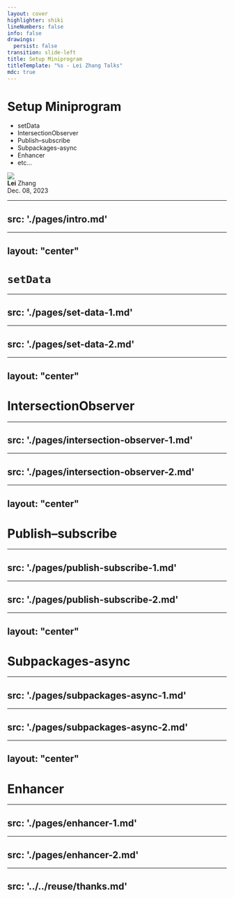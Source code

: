 ```yaml
---
layout: cover
highlighter: shiki
lineNumbers: false
info: false
drawings:
  persist: false
transition: slide-left
title: Setup Miniprogram
titleTemplate: "%s - Lei Zhang Talks"
mdc: true
---
```


# Setup Miniprogram

- setData
- IntersectionObserver
- Publish–subscribe
- Subpackages-async
- Enhancer
- etc...

<div class="abs-bl mx-14 my-12 flex items-center">
  <img src="https://www.lovchun.com/images/avatar.webp" class="rounded-full h-8">
  <div class="ml-3 flex flex-col text-left">
    <div><b>Lei</b> Zhang</div>
    <div class="text-sm opacity-50">Dec. 08, 2023</div>
  </div>
</div>

---
src: './pages/intro.md'
---

---
layout: "center"
---

# `setData`

---
src: './pages/set-data-1.md'
---

---
src: './pages/set-data-2.md'
---

---
layout: "center"
---

# IntersectionObserver

---
src: './pages/intersection-observer-1.md'
---

---
src: './pages/intersection-observer-2.md'
---

---
layout: "center"
---

# Publish–subscribe

---
src: './pages/publish-subscribe-1.md'
---

---
src: './pages/publish-subscribe-2.md'
---

---
layout: "center"
---

# Subpackages-async

---
src: './pages/subpackages-async-1.md'
---

---
src: './pages/subpackages-async-2.md'
---

---
layout: "center"
---

# Enhancer

---
src: './pages/enhancer-1.md'
---

---
src: './pages/enhancer-2.md'
---

---
src: '../../reuse/thanks.md'
---
